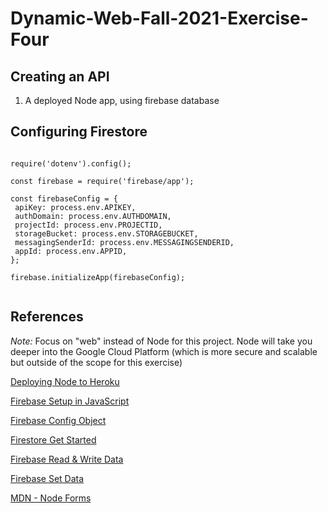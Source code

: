 # Dynamic-Web-Fall-2021-Exercise-Four

## Creating an API

1. A deployed Node app, using firebase database

## Configuring Firestore
 ```
 
require('dotenv').config();

const firebase = require('firebase/app');

const firebaseConfig = {
  apiKey: process.env.APIKEY,
  authDomain: process.env.AUTHDOMAIN,
  projectId: process.env.PROJECTID,
  storageBucket: process.env.STORAGEBUCKET,
  messagingSenderId: process.env.MESSAGINGSENDERID,
  appId: process.env.APPID,
};

firebase.initializeApp(firebaseConfig);

 
 ```

## References

_Note:_ Focus on "web" instead of Node for this project. Node will take you deeper into the Google Cloud Platform (which is more secure and scalable but outside of the scope for this exercise)

[Deploying Node to Heroku](https://devcenter.heroku.com/articles/deploying-nodejs)

[Firebase Setup in JavaScript](https://firebase.google.com/docs/web/setup?authuser=0)

[Firebase Config Object](https://firebase.google.com/docs/web/setup?authuser=0#config-object)

[Firestore Get Started](https://firebase.google.com/docs/firestore/quickstart)

[Firebase Read & Write Data](https://firebase.google.com/docs/firestore/query-data/get-data)

[Firebase Set Data](https://firebase.google.com/docs/firestore/manage-data/add-data)

[MDN - Node Forms](https://developer.mozilla.org/en-US/docs/Learn/Server-side/Express_Nodejs/forms)

 
